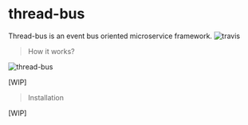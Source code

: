 # thread-bus
Thread-bus is an event bus oriented microservice framework.
![travis](https://travis-ci.org/s-voloshynenko/thread-bus.svg?branch=master)

> How it works?

![thread-bus](https://cloud.githubusercontent.com/assets/10322046/16748412/9fea3ada-47cc-11e6-94b7-8c8af336cfff.png)

[WIP]

> Installation

[WIP]
